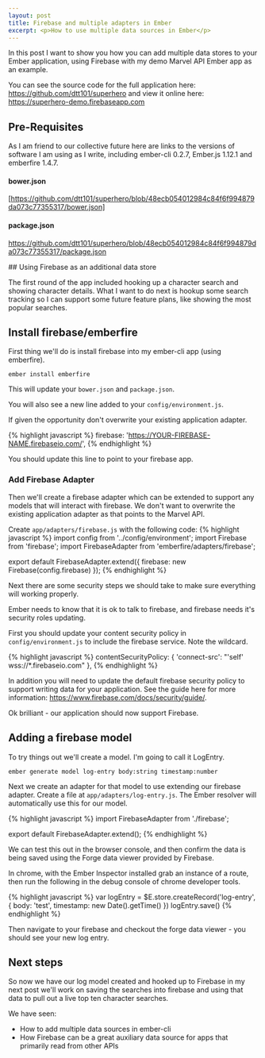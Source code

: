 ```yaml
---
layout: post
title: Firebase and multiple adapters in Ember
excerpt: <p>How to use multiple data sources in Ember</p>
---
```

In this post I want to show you how you can add multiple data stores to your
Ember application, using Firebase with my demo Marvel API Ember app as an example.

You can see the source code for the full application here: https://github.com/dtt101/superhero
and view it online here: https://superhero-demo.firebaseapp.com

## Pre-Requisites
As I am friend to our collective future here are links to the versions of software I
am using as I write, including ember-cli 0.2.7, Ember.js 1.12.1 and emberfire 1.4.7.

#### bower.json

 [https://github.com/dtt101/superhero/blob/48ecb054012984c84f6f994879da073c77355317/bower.json]

#### package.json

https://github.com/dtt101/superhero/blob/48ecb054012984c84f6f994879da073c77355317/package.json

## Using Firebase as an additional data store

The first round of the app included hooking up a character search and showing
character details. What I want to do next is hookup some search tracking so I
can support some future feature plans, like showing the most popular searches.

## Install firebase/emberfire

First thing we'll do is install firebase into my ember-cli app (using emberfire).

```
ember install emberfire
```

This will update your ```bower.json``` and ```package.json```.

You will also see a new line added to your ```config/environment.js```.

If given the opportunity don't overwrite your existing application adapter.

{% highlight javascript %}
firebase: 'https://YOUR-FIREBASE-NAME.firebaseio.com/',
{% endhighlight %}

You should update this line to point to your firebase app.

### Add Firebase Adapter

Then we'll create a firebase adapter which can be extended to support any models
that will interact with firebase. We don't want to overwrite the existing application
adapter as that points to the Marvel API.

Create ```app/adapters/firebase.js``` with the following code:
{% highlight javascript %}
import config from '../config/environment';
import Firebase from 'firebase';
import FirebaseAdapter from 'emberfire/adapters/firebase';

export default FirebaseAdapter.extend({
  firebase: new Firebase(config.firebase)
});
{% endhighlight %}

Next there are some security steps we should take to make sure everything will
working properly.

Ember needs to know that it is ok to talk to firebase, and firebase needs it's security roles updating.

First you should update your content security policy in ```config/environment.js``` to include the firebase service. Note the wildcard.

{% highlight javascript %}
contentSecurityPolicy: {
  'connect-src': "'self' wss://*.firebaseio.com"
},
{% endhighlight %}


In addition you will need to update the default firebase security policy to support writing data for your application. See the guide here for more information: https://www.firebase.com/docs/security/guide/.

Ok brilliant - our application should now support Firebase.

## Adding a firebase model

To try things out we'll create a model. I'm going to call it LogEntry.

```
ember generate model log-entry body:string timestamp:number
```

Next we create an adapter for that model to use extending our firebase adapter. Create a file at ```app/adapters/log-entry.js```. The Ember resolver will automatically use this for our model.

{% highlight javascript %}
import FirebaseAdapter from './firebase';

export default FirebaseAdapter.extend();
{% endhighlight %}

We can test this out in the browser console, and then confirm the data is being
saved using the Forge data viewer provided by Firebase.

In chrome, with the Ember Inspector installed grab an instance of a route, then run the following in the debug console of chrome developer tools.

{% highlight javascript %}
var logEntry = $E.store.createRecord('log-entry', { body: 'test', timestamp: new Date().getTime() })
logEntry.save()
{% endhighlight %}

Then navigate to your firebase and checkout the forge data viewer - you should see your new log entry.

## Next steps

So now we have our log model created and hooked up to Firebase in my next post we'll work on saving the searches into firebase and using that data to pull out a live top ten character searches.

We have seen:

 * How to add multiple data sources in ember-cli
 * How Firebase can be a great auxiliary data source for apps that primarily read from other APIs
